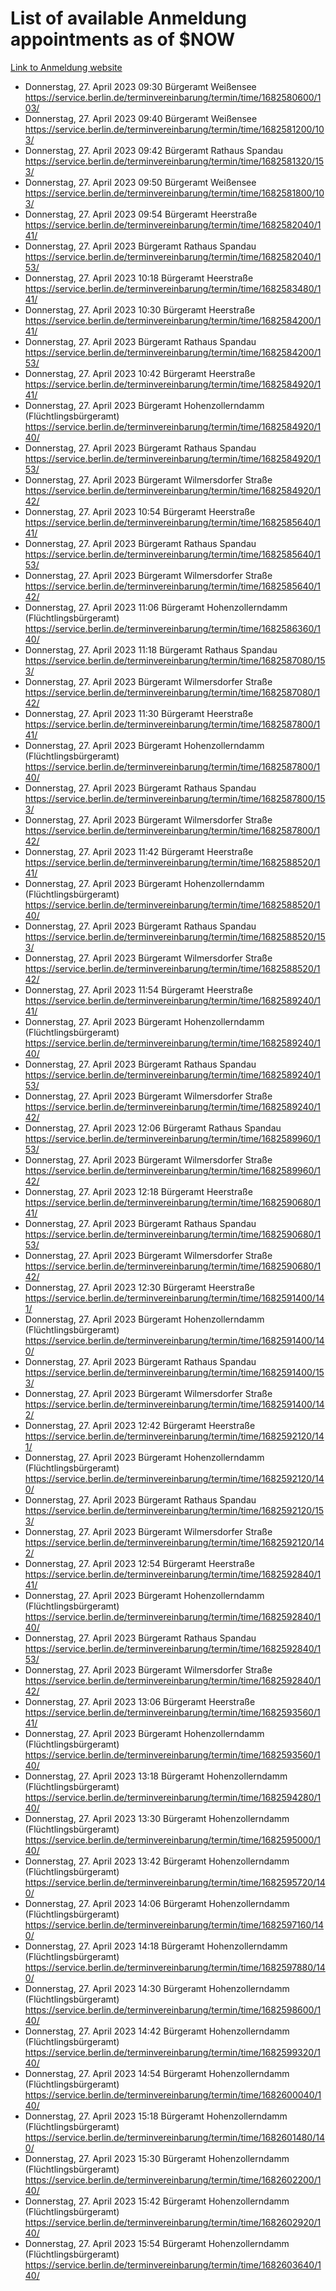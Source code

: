 # List of available Anmeldung appointments as of $NOW
[Link to Anmeldung website](https://service.berlin.de/terminvereinbarung/termin/tag.php?termin=1&anliegen[]=120686&dienstleisterlist=122210,122217,327316,122219,327312,122227,327314,122231,327346,122243,327348,122254,122252,329742,122260,329745,122262,329748,122271,327278,122273,327274,122277,327276,330436,122280,327294,122282,327290,122284,327292,122291,327270,122285,327266,122286,327264,122296,327268,150230,329760,122297,327286,122294,327284,122312,329763,122314,329775,122304,327330,122311,327334,122309,327332,317869,122281,327352,122279,329772,122283,122276,327324,122274,327326,122267,329766,122246,327318,122251,327320,122257,327322,122208,327298,122226,327300&herkunft=http%3A%2F%2Fservice.berlin.de%2Fdienstleistung%2F120686%2F)
- Donnerstag, 27. April 2023 09:30 Bürgeramt Weißensee https://service.berlin.de/terminvereinbarung/termin/time/1682580600/103/
- Donnerstag, 27. April 2023 09:40 Bürgeramt Weißensee https://service.berlin.de/terminvereinbarung/termin/time/1682581200/103/
- Donnerstag, 27. April 2023 09:42 Bürgeramt Rathaus Spandau https://service.berlin.de/terminvereinbarung/termin/time/1682581320/153/
- Donnerstag, 27. April 2023 09:50 Bürgeramt Weißensee https://service.berlin.de/terminvereinbarung/termin/time/1682581800/103/
- Donnerstag, 27. April 2023 09:54 Bürgeramt Heerstraße https://service.berlin.de/terminvereinbarung/termin/time/1682582040/141/
- Donnerstag, 27. April 2023  Bürgeramt Rathaus Spandau https://service.berlin.de/terminvereinbarung/termin/time/1682582040/153/
- Donnerstag, 27. April 2023 10:18 Bürgeramt Heerstraße https://service.berlin.de/terminvereinbarung/termin/time/1682583480/141/
- Donnerstag, 27. April 2023 10:30 Bürgeramt Heerstraße https://service.berlin.de/terminvereinbarung/termin/time/1682584200/141/
- Donnerstag, 27. April 2023  Bürgeramt Rathaus Spandau https://service.berlin.de/terminvereinbarung/termin/time/1682584200/153/
- Donnerstag, 27. April 2023 10:42 Bürgeramt Heerstraße https://service.berlin.de/terminvereinbarung/termin/time/1682584920/141/
- Donnerstag, 27. April 2023  Bürgeramt Hohenzollerndamm (Flüchtlingsbürgeramt) https://service.berlin.de/terminvereinbarung/termin/time/1682584920/140/
- Donnerstag, 27. April 2023  Bürgeramt Rathaus Spandau https://service.berlin.de/terminvereinbarung/termin/time/1682584920/153/
- Donnerstag, 27. April 2023  Bürgeramt Wilmersdorfer Straße https://service.berlin.de/terminvereinbarung/termin/time/1682584920/142/
- Donnerstag, 27. April 2023 10:54 Bürgeramt Heerstraße https://service.berlin.de/terminvereinbarung/termin/time/1682585640/141/
- Donnerstag, 27. April 2023  Bürgeramt Rathaus Spandau https://service.berlin.de/terminvereinbarung/termin/time/1682585640/153/
- Donnerstag, 27. April 2023  Bürgeramt Wilmersdorfer Straße https://service.berlin.de/terminvereinbarung/termin/time/1682585640/142/
- Donnerstag, 27. April 2023 11:06 Bürgeramt Hohenzollerndamm (Flüchtlingsbürgeramt) https://service.berlin.de/terminvereinbarung/termin/time/1682586360/140/
- Donnerstag, 27. April 2023 11:18 Bürgeramt Rathaus Spandau https://service.berlin.de/terminvereinbarung/termin/time/1682587080/153/
- Donnerstag, 27. April 2023  Bürgeramt Wilmersdorfer Straße https://service.berlin.de/terminvereinbarung/termin/time/1682587080/142/
- Donnerstag, 27. April 2023 11:30 Bürgeramt Heerstraße https://service.berlin.de/terminvereinbarung/termin/time/1682587800/141/
- Donnerstag, 27. April 2023  Bürgeramt Hohenzollerndamm (Flüchtlingsbürgeramt) https://service.berlin.de/terminvereinbarung/termin/time/1682587800/140/
- Donnerstag, 27. April 2023  Bürgeramt Rathaus Spandau https://service.berlin.de/terminvereinbarung/termin/time/1682587800/153/
- Donnerstag, 27. April 2023  Bürgeramt Wilmersdorfer Straße https://service.berlin.de/terminvereinbarung/termin/time/1682587800/142/
- Donnerstag, 27. April 2023 11:42 Bürgeramt Heerstraße https://service.berlin.de/terminvereinbarung/termin/time/1682588520/141/
- Donnerstag, 27. April 2023  Bürgeramt Hohenzollerndamm (Flüchtlingsbürgeramt) https://service.berlin.de/terminvereinbarung/termin/time/1682588520/140/
- Donnerstag, 27. April 2023  Bürgeramt Rathaus Spandau https://service.berlin.de/terminvereinbarung/termin/time/1682588520/153/
- Donnerstag, 27. April 2023  Bürgeramt Wilmersdorfer Straße https://service.berlin.de/terminvereinbarung/termin/time/1682588520/142/
- Donnerstag, 27. April 2023 11:54 Bürgeramt Heerstraße https://service.berlin.de/terminvereinbarung/termin/time/1682589240/141/
- Donnerstag, 27. April 2023  Bürgeramt Hohenzollerndamm (Flüchtlingsbürgeramt) https://service.berlin.de/terminvereinbarung/termin/time/1682589240/140/
- Donnerstag, 27. April 2023  Bürgeramt Rathaus Spandau https://service.berlin.de/terminvereinbarung/termin/time/1682589240/153/
- Donnerstag, 27. April 2023  Bürgeramt Wilmersdorfer Straße https://service.berlin.de/terminvereinbarung/termin/time/1682589240/142/
- Donnerstag, 27. April 2023 12:06 Bürgeramt Rathaus Spandau https://service.berlin.de/terminvereinbarung/termin/time/1682589960/153/
- Donnerstag, 27. April 2023  Bürgeramt Wilmersdorfer Straße https://service.berlin.de/terminvereinbarung/termin/time/1682589960/142/
- Donnerstag, 27. April 2023 12:18 Bürgeramt Heerstraße https://service.berlin.de/terminvereinbarung/termin/time/1682590680/141/
- Donnerstag, 27. April 2023  Bürgeramt Rathaus Spandau https://service.berlin.de/terminvereinbarung/termin/time/1682590680/153/
- Donnerstag, 27. April 2023  Bürgeramt Wilmersdorfer Straße https://service.berlin.de/terminvereinbarung/termin/time/1682590680/142/
- Donnerstag, 27. April 2023 12:30 Bürgeramt Heerstraße https://service.berlin.de/terminvereinbarung/termin/time/1682591400/141/
- Donnerstag, 27. April 2023  Bürgeramt Hohenzollerndamm (Flüchtlingsbürgeramt) https://service.berlin.de/terminvereinbarung/termin/time/1682591400/140/
- Donnerstag, 27. April 2023  Bürgeramt Rathaus Spandau https://service.berlin.de/terminvereinbarung/termin/time/1682591400/153/
- Donnerstag, 27. April 2023  Bürgeramt Wilmersdorfer Straße https://service.berlin.de/terminvereinbarung/termin/time/1682591400/142/
- Donnerstag, 27. April 2023 12:42 Bürgeramt Heerstraße https://service.berlin.de/terminvereinbarung/termin/time/1682592120/141/
- Donnerstag, 27. April 2023  Bürgeramt Hohenzollerndamm (Flüchtlingsbürgeramt) https://service.berlin.de/terminvereinbarung/termin/time/1682592120/140/
- Donnerstag, 27. April 2023  Bürgeramt Rathaus Spandau https://service.berlin.de/terminvereinbarung/termin/time/1682592120/153/
- Donnerstag, 27. April 2023  Bürgeramt Wilmersdorfer Straße https://service.berlin.de/terminvereinbarung/termin/time/1682592120/142/
- Donnerstag, 27. April 2023 12:54 Bürgeramt Heerstraße https://service.berlin.de/terminvereinbarung/termin/time/1682592840/141/
- Donnerstag, 27. April 2023  Bürgeramt Hohenzollerndamm (Flüchtlingsbürgeramt) https://service.berlin.de/terminvereinbarung/termin/time/1682592840/140/
- Donnerstag, 27. April 2023  Bürgeramt Rathaus Spandau https://service.berlin.de/terminvereinbarung/termin/time/1682592840/153/
- Donnerstag, 27. April 2023  Bürgeramt Wilmersdorfer Straße https://service.berlin.de/terminvereinbarung/termin/time/1682592840/142/
- Donnerstag, 27. April 2023 13:06 Bürgeramt Heerstraße https://service.berlin.de/terminvereinbarung/termin/time/1682593560/141/
- Donnerstag, 27. April 2023  Bürgeramt Hohenzollerndamm (Flüchtlingsbürgeramt) https://service.berlin.de/terminvereinbarung/termin/time/1682593560/140/
- Donnerstag, 27. April 2023 13:18 Bürgeramt Hohenzollerndamm (Flüchtlingsbürgeramt) https://service.berlin.de/terminvereinbarung/termin/time/1682594280/140/
- Donnerstag, 27. April 2023 13:30 Bürgeramt Hohenzollerndamm (Flüchtlingsbürgeramt) https://service.berlin.de/terminvereinbarung/termin/time/1682595000/140/
- Donnerstag, 27. April 2023 13:42 Bürgeramt Hohenzollerndamm (Flüchtlingsbürgeramt) https://service.berlin.de/terminvereinbarung/termin/time/1682595720/140/
- Donnerstag, 27. April 2023 14:06 Bürgeramt Hohenzollerndamm (Flüchtlingsbürgeramt) https://service.berlin.de/terminvereinbarung/termin/time/1682597160/140/
- Donnerstag, 27. April 2023 14:18 Bürgeramt Hohenzollerndamm (Flüchtlingsbürgeramt) https://service.berlin.de/terminvereinbarung/termin/time/1682597880/140/
- Donnerstag, 27. April 2023 14:30 Bürgeramt Hohenzollerndamm (Flüchtlingsbürgeramt) https://service.berlin.de/terminvereinbarung/termin/time/1682598600/140/
- Donnerstag, 27. April 2023 14:42 Bürgeramt Hohenzollerndamm (Flüchtlingsbürgeramt) https://service.berlin.de/terminvereinbarung/termin/time/1682599320/140/
- Donnerstag, 27. April 2023 14:54 Bürgeramt Hohenzollerndamm (Flüchtlingsbürgeramt) https://service.berlin.de/terminvereinbarung/termin/time/1682600040/140/
- Donnerstag, 27. April 2023 15:18 Bürgeramt Hohenzollerndamm (Flüchtlingsbürgeramt) https://service.berlin.de/terminvereinbarung/termin/time/1682601480/140/
- Donnerstag, 27. April 2023 15:30 Bürgeramt Hohenzollerndamm (Flüchtlingsbürgeramt) https://service.berlin.de/terminvereinbarung/termin/time/1682602200/140/
- Donnerstag, 27. April 2023 15:42 Bürgeramt Hohenzollerndamm (Flüchtlingsbürgeramt) https://service.berlin.de/terminvereinbarung/termin/time/1682602920/140/
- Donnerstag, 27. April 2023 15:54 Bürgeramt Hohenzollerndamm (Flüchtlingsbürgeramt) https://service.berlin.de/terminvereinbarung/termin/time/1682603640/140/
